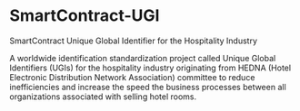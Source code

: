 # SmartContract-UGI
SmartContract Unique Global Identifier for the Hospitality Industry

A worldwide identification standardization project called Unique Global Identifiers (UGIs) for the hospitality industry originating  from HEDNA (Hotel Electronic Distribution Network Association) committee to reduce inefficiencies and increase the speed the business processes between all organizations associated with selling hotel rooms.
